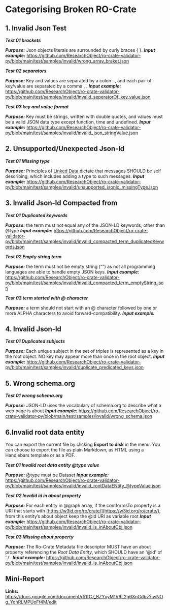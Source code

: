# Categorising Broken RO-Crate


## 1. Invalid Json Test
**_Test 01 brackets_**

**_Purpose:_** Json objects literals are surrounded by curly braces { }.
**_Input example:_** https://github.com/ResearchObject/ro-crate-validator-py/blob/main/test/samples/invalid/wrong_array_braket.json

**_Test 02 separators_**

**_Purpose:_** Key and values are separated by a colon : , and each pair of key/value are separated by a comma , .
**_Input example:_** https://github.com/ResearchObject/ro-crate-validator-py/blob/main/test/samples/invalid/invalid_seperatorOf_key_value.json

**_Test 03 key and value format_**

**_Purpose:_** Key must be strings, written with double quotes, and values must be a valid JSON data type except function, time and undefined.
**_Input example:_** https://github.com/ResearchObject/ro-crate-validator-py/blob/main/test/samples/invalid/invalid_json_stringValue.json

## 2. Unsupported/Unexpected Json-ld

**_Test 01 Missing type_**

**_Purpose:_** Principles of [Linked Data](https://json-ld.org/spec/latest/json-ld-api-best-practices/#dfn-linked-data) dictate that messages SHOULD be self describing, which includes adding a type to such messages.
**_Input example:_** https://github.com/ResearchObject/ro-crate-validator-py/blob/main/test/samples/invalid/unsupported_jsonld_missingType.json

## 3. Invalid Json-ld Compacted from

**_Test 01 Duplicated keywords_**

**_Purpose:_**  the term must not equal any of the JSON-LD keywords, other than @type
**_Input example:_** https://github.com/ResearchObject/ro-crate-validator-py/blob/main/test/samples/invalid/invalid_compacted_term_duplicatedKeywords.json

**_Test 02 Empty string term_**

**_Purpose:_**  the term must not be empty string (“”) as not all programming languages are able to handle empty JSON keys.
**_Input example:_** https://github.com/ResearchObject/ro-crate-validator-py/blob/main/test/samples/invalid/invalid_compacted_term_emptyString.json
  

**_Test 03 term started with @ character_**

**_Purpose:_**  a term should not start with an @ character followed by one or more ALPHA characters to avoid forward-compatibility.
**_Input example:_**

## 4. Invalid Json-ld

**_Test 01 Duplicated subjects_**

**_Purpose:_**  Each unique subject in the set of triples is represented as a key in the root object. NO key may appear more than once in the root object.
**_Input example:_** https://github.com/ResearchObject/ro-crate-validator-py/blob/main/test/samples/invalid/duplicate_predicated_keys.json

## 5. Wrong schema.org

**_Test 01 wrong schema.org_**

**_Purpose:_**  JSON-LD uses the vocabulary of schema.org to describe what a web page is about
**_Input example:_** https://github.com/ResearchObject/ro-crate-validator-py/blob/main/test/samples/invalid/wrong_schema.json

## 6.Invalid root data entity

You can export the current file by clicking **Export to disk** in the menu. You can choose to export the file as plain Markdown, as HTML using a Handlebars template or as a PDF.

**_Test 01 Invalid root data entity @type value_**

**_Purpose:_** @type must be Dataset
**_Input example:_** https://github.com/ResearchObject/ro-crate-validator-py/blob/main/test/samples/invalid/invalid_rootDataENtity_@typeValue.json

**_Test 02 Invalid id in about property_**

**_Purpose:_**  For each entity in @graph array, if the comformsTo property is a URI that starts with [https://w3id.org/ro/crate/](https://w3id.org/ro/crate/), from this entity’s about object keep the @id URI as variable root
**_Input example:_** https://github.com/ResearchObject/ro-crate-validator-py/blob/main/test/samples/invalid/invalid_is_inAboutObj.json

**_Test 03 Missing about property_**

**_Purpose:_**  The Ro-Crate Metadata file descriptor MUST have an about property referencing the _Root Data Entity_, which SHOULD have an '@id' of './'.
**_Input example:_** https://github.com/ResearchObject/ro-crate-validator-py/blob/main/test/samples/invalid/invalid_is_inAboutObj.json


## Mini-Report 

**Links:** https://docs.google.com/document/d/1fC7_BZYxyM1V9L2g6XnGdbvYiwNOg_YdhRLMPUoFf4M/edit